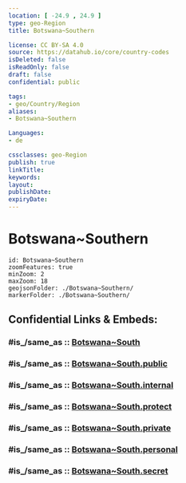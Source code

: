 ```yaml
---
location: [ -24.9 , 24.9 ] 
type: geo-Region
title: Botswana~Southern

license: CC BY-SA 4.0
source: https://datahub.io/core/country-codes
isDeleted: false
isReadOnly: false
draft: false
confidential: public

tags:
- geo/Country/Region
aliases:
- Botswana~Southern

Languages:
- de

cssclasses: geo-Region
publish: true
linkTitle: 
keywords: 
layout: 
publishDate: 
expiryDate: 
---
```


# Botswana~Southern

```leaflet
id: Botswana~Southern
zoomFeatures: true 
minZoom: 2 
maxZoom: 18
geojsonFolder: ./Botswana~Southern/
markerFolder: ./Botswana~Southern/
```


## Confidential Links & Embeds: 

### #is_/same_as :: [Botswana~South](/_Standards/Earth/Continent/Africa/Africa~South/Botswana/districts~Botswana/Botswana~South.md) 

### #is_/same_as :: [Botswana~South.public](/_public/Earth/Continent/Africa/Africa~South/Botswana/districts~Botswana/Botswana~South.public.md) 

### #is_/same_as :: [Botswana~South.internal](/_internal/Earth/Continent/Africa/Africa~South/Botswana/districts~Botswana/Botswana~South.internal.md) 

### #is_/same_as :: [Botswana~South.protect](/_protect/Earth/Continent/Africa/Africa~South/Botswana/districts~Botswana/Botswana~South.protect.md) 

### #is_/same_as :: [Botswana~South.private](/_private/Earth/Continent/Africa/Africa~South/Botswana/districts~Botswana/Botswana~South.private.md) 

### #is_/same_as :: [Botswana~South.personal](/_personal/Earth/Continent/Africa/Africa~South/Botswana/districts~Botswana/Botswana~South.personal.md) 

### #is_/same_as :: [Botswana~South.secret](/_secret/Earth/Continent/Africa/Africa~South/Botswana/districts~Botswana/Botswana~South.secret.md)

